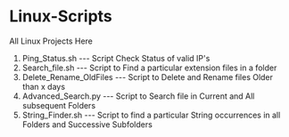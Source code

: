 # Linux-Scripts
All Linux Projects Here

1. Ping_Status.sh --- Script Check Status of valid IP's
2. Search_file.sh --- Script to Find a particular extension files in a folder
3. Delete_Rename_OldFiles --- Script to Delete and Rename files Older than x days
4. Advanced_Search.py --- Script to Search file in Current and All subsequent Folders
5. String_Finder.sh --- Script to find a particular String occurrences in all Folders and Successive Subfolders

